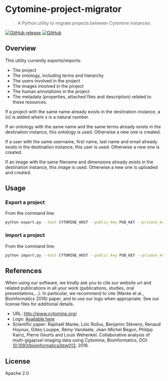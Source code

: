# Cytomine-project-migrator

> A Python utility to migrate projects between Cytomine instances.

[![GitHub release](https://img.shields.io/github/release/Cytomine-ULiege/Cytomine-project-migrator.svg)](https://github.com/Cytomine-ULiege/Cytomine-project-migrator/releases)
[![GitHub](https://img.shields.io/github/license/Cytomine-ULiege/Cytomine-project-migrator.svg)](https://github.com/Cytomine-ULiege/Cytomine-project-migrator/blob/master/LICENSE)

## Overview

This utility currently exports/imports:
* The project
* The ontology, including terms and hierarchy
* The users involved in the project
* The images involved in the project
* The human annotations in the project
* The metadata (properties, attached files and description) related to these resources.

If a project with the same name already exists in the destination instance, a (x) is added where x is a natural number.

If an ontology with the same name and the same terms already exists in the destination instance, this ontology is used. Otherwise a new one is created.

If a user with the same username, first name, last name and email already exists in the destination instance, this user is used. Otherwise a new one is created.

If an image with the same filename and dimensions already exists in the destination instance, this image is used. Otherwise a new one is uploaded and created.

## Usage

### Export a project

From the command line:
```bash
python export.py --host CYTOMINE_HOST --public_key PUB_KEY --private_key PRIV_KEY --id_project ID --working_path /home
```

### Import a project
From the command line:
```bash
python import.py --host CYTOMINE_HOST --public_key PUB_KEY --private_key PRIV_KEY --project_path /home/MY_PROJECT.tar.gz
```

## References

When using our software, we kindly ask you to cite our website url and related publications in all your work (publications, studies, oral presentations,...). In particular, we recommend to cite (Marée et al., Bioinformatics 2016) paper, and to use our logo when appropriate. See our license files for additional details.

- URL: http://www.cytomine.org/
- Logo: [Available here](https://cytomine.coop/sites/cytomine.coop/files/inline-images/logo-300-org.png)
- Scientific paper: Raphaël Marée, Loïc Rollus, Benjamin Stévens, Renaud Hoyoux, Gilles Louppe, Rémy Vandaele, Jean-Michel Begon, Philipp Kainz, Pierre Geurts and Louis Wehenkel. Collaborative analysis of multi-gigapixel imaging data using Cytomine, Bioinformatics, DOI: [10.1093/bioinformatics/btw013](http://dx.doi.org/10.1093/bioinformatics/btw013), 2016. 

## License

Apache 2.0